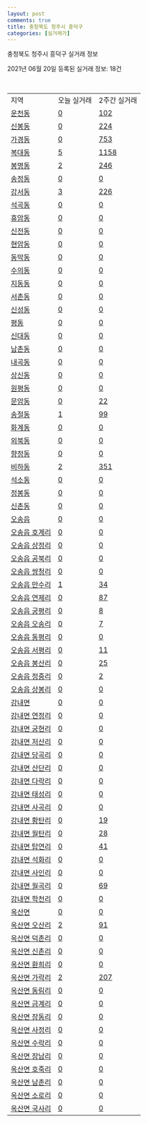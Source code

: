 ```yaml
---
layout: post
comments: true
title: 충청북도 청주시 흥덕구
categories: [실거래가]
---
```


충청북도 청주시 흥덕구 실거래 정보

2021년 06월 20일 등록된 실거래 정보: 18건

<script type="text/javascript">
  google.charts.load('current', {'packages':['corechart']});
  google.charts.setOnLoadCallback(drawChart);

  function drawChart() {
    var data = google.visualization.arrayToDataTable([['거래일', '매매', '전월세', '전매'], ['2021-02', 551, 362, 9], ['2021-03', 554, 365, 9], ['2021-04', 486, 358, 17], ['2021-05', 496, 302, 13], ['2021-06', 168, 120, 0]]);

    var options = {
      title: '최근 유형별 거래량 추이',
      legend: { position: 'bottom' }
    };

    var chart = new google.visualization.LineChart(document.getElementById('columnchart_material'));
    chart.draw(data, (options));
  }
</script>

<div id="columnchart_material" style="width: 450px; margin-left: -35px"></div>
<br>
<table class="sortable">
  <tr>
    <td>지역</td>
    <td>오늘 실거래</td>
    <td>2주간 실거래</td>
  </tr>

  
  <tr class="item">
    <td><a href="4311310400.html">운천동</a></td>
    <td><a href="4311310400.html">0</a></td>
    <td><a href="4311310400.html">102</a></td>
  </tr>
    

  <tr class="item">
    <td><a href="4311310500.html">신봉동</a></td>
    <td><a href="4311310500.html">0</a></td>
    <td><a href="4311310500.html">224</a></td>
  </tr>
    

  <tr class="item">
    <td><a href="4311311300.html">가경동</a></td>
    <td><a href="4311311300.html">0</a></td>
    <td><a href="4311311300.html">753</a></td>
  </tr>
    

  <tr class="item">
    <td><a href="4311311400.html">복대동</a></td>
    <td><a href="4311311400.html">5</a></td>
    <td><a href="4311311400.html">1158</a></td>
  </tr>
    

  <tr class="item">
    <td><a href="4311311500.html">봉명동</a></td>
    <td><a href="4311311500.html">2</a></td>
    <td><a href="4311311500.html">246</a></td>
  </tr>
    

  <tr class="item">
    <td><a href="4311311600.html">송정동</a></td>
    <td><a href="4311311600.html">0</a></td>
    <td><a href="4311311600.html">0</a></td>
  </tr>
    

  <tr class="item">
    <td><a href="4311311700.html">강서동</a></td>
    <td><a href="4311311700.html">3</a></td>
    <td><a href="4311311700.html">226</a></td>
  </tr>
    

  <tr class="item">
    <td><a href="4311311800.html">석곡동</a></td>
    <td><a href="4311311800.html">0</a></td>
    <td><a href="4311311800.html">0</a></td>
  </tr>
    

  <tr class="item">
    <td><a href="4311311900.html">휴암동</a></td>
    <td><a href="4311311900.html">0</a></td>
    <td><a href="4311311900.html">0</a></td>
  </tr>
    

  <tr class="item">
    <td><a href="4311312000.html">신전동</a></td>
    <td><a href="4311312000.html">0</a></td>
    <td><a href="4311312000.html">0</a></td>
  </tr>
    

  <tr class="item">
    <td><a href="4311312100.html">현암동</a></td>
    <td><a href="4311312100.html">0</a></td>
    <td><a href="4311312100.html">0</a></td>
  </tr>
    

  <tr class="item">
    <td><a href="4311312200.html">동막동</a></td>
    <td><a href="4311312200.html">0</a></td>
    <td><a href="4311312200.html">0</a></td>
  </tr>
    

  <tr class="item">
    <td><a href="4311312300.html">수의동</a></td>
    <td><a href="4311312300.html">0</a></td>
    <td><a href="4311312300.html">0</a></td>
  </tr>
    

  <tr class="item">
    <td><a href="4311312400.html">지동동</a></td>
    <td><a href="4311312400.html">0</a></td>
    <td><a href="4311312400.html">0</a></td>
  </tr>
    

  <tr class="item">
    <td><a href="4311312500.html">서촌동</a></td>
    <td><a href="4311312500.html">0</a></td>
    <td><a href="4311312500.html">0</a></td>
  </tr>
    

  <tr class="item">
    <td><a href="4311312600.html">신성동</a></td>
    <td><a href="4311312600.html">0</a></td>
    <td><a href="4311312600.html">0</a></td>
  </tr>
    

  <tr class="item">
    <td><a href="4311312700.html">평동</a></td>
    <td><a href="4311312700.html">0</a></td>
    <td><a href="4311312700.html">0</a></td>
  </tr>
    

  <tr class="item">
    <td><a href="4311312800.html">신대동</a></td>
    <td><a href="4311312800.html">0</a></td>
    <td><a href="4311312800.html">0</a></td>
  </tr>
    

  <tr class="item">
    <td><a href="4311312900.html">남촌동</a></td>
    <td><a href="4311312900.html">0</a></td>
    <td><a href="4311312900.html">0</a></td>
  </tr>
    

  <tr class="item">
    <td><a href="4311313000.html">내곡동</a></td>
    <td><a href="4311313000.html">0</a></td>
    <td><a href="4311313000.html">0</a></td>
  </tr>
    

  <tr class="item">
    <td><a href="4311313100.html">상신동</a></td>
    <td><a href="4311313100.html">0</a></td>
    <td><a href="4311313100.html">0</a></td>
  </tr>
    

  <tr class="item">
    <td><a href="4311313200.html">원평동</a></td>
    <td><a href="4311313200.html">0</a></td>
    <td><a href="4311313200.html">0</a></td>
  </tr>
    

  <tr class="item">
    <td><a href="4311313300.html">문암동</a></td>
    <td><a href="4311313300.html">0</a></td>
    <td><a href="4311313300.html">22</a></td>
  </tr>
    

  <tr class="item">
    <td><a href="4311313400.html">송절동</a></td>
    <td><a href="4311313400.html">1</a></td>
    <td><a href="4311313400.html">99</a></td>
  </tr>
    

  <tr class="item">
    <td><a href="4311313500.html">화계동</a></td>
    <td><a href="4311313500.html">0</a></td>
    <td><a href="4311313500.html">0</a></td>
  </tr>
    

  <tr class="item">
    <td><a href="4311313600.html">외북동</a></td>
    <td><a href="4311313600.html">0</a></td>
    <td><a href="4311313600.html">0</a></td>
  </tr>
    

  <tr class="item">
    <td><a href="4311313700.html">향정동</a></td>
    <td><a href="4311313700.html">0</a></td>
    <td><a href="4311313700.html">0</a></td>
  </tr>
    

  <tr class="item">
    <td><a href="4311313800.html">비하동</a></td>
    <td><a href="4311313800.html">2</a></td>
    <td><a href="4311313800.html">351</a></td>
  </tr>
    

  <tr class="item">
    <td><a href="4311313900.html">석소동</a></td>
    <td><a href="4311313900.html">0</a></td>
    <td><a href="4311313900.html">0</a></td>
  </tr>
    

  <tr class="item">
    <td><a href="4311314000.html">정봉동</a></td>
    <td><a href="4311314000.html">0</a></td>
    <td><a href="4311314000.html">0</a></td>
  </tr>
    

  <tr class="item">
    <td><a href="4311314100.html">신촌동</a></td>
    <td><a href="4311314100.html">0</a></td>
    <td><a href="4311314100.html">0</a></td>
  </tr>
    

  <tr class="item">
    <td><a href="4311325000.html">오송읍</a></td>
    <td><a href="4311325000.html">0</a></td>
    <td><a href="4311325000.html">0</a></td>
  </tr>
    

  <tr class="item">
    <td><a href="4311325021.html">오송읍 호계리</a></td>
    <td><a href="4311325021.html">0</a></td>
    <td><a href="4311325021.html">0</a></td>
  </tr>
    

  <tr class="item">
    <td><a href="4311325022.html">오송읍 상정리</a></td>
    <td><a href="4311325022.html">0</a></td>
    <td><a href="4311325022.html">0</a></td>
  </tr>
    

  <tr class="item">
    <td><a href="4311325023.html">오송읍 공북리</a></td>
    <td><a href="4311325023.html">0</a></td>
    <td><a href="4311325023.html">0</a></td>
  </tr>
    

  <tr class="item">
    <td><a href="4311325024.html">오송읍 쌍청리</a></td>
    <td><a href="4311325024.html">0</a></td>
    <td><a href="4311325024.html">0</a></td>
  </tr>
    

  <tr class="item">
    <td><a href="4311325025.html">오송읍 만수리</a></td>
    <td><a href="4311325025.html">1</a></td>
    <td><a href="4311325025.html">34</a></td>
  </tr>
    

  <tr class="item">
    <td><a href="4311325026.html">오송읍 연제리</a></td>
    <td><a href="4311325026.html">0</a></td>
    <td><a href="4311325026.html">87</a></td>
  </tr>
    

  <tr class="item">
    <td><a href="4311325027.html">오송읍 궁평리</a></td>
    <td><a href="4311325027.html">0</a></td>
    <td><a href="4311325027.html">8</a></td>
  </tr>
    

  <tr class="item">
    <td><a href="4311325028.html">오송읍 오송리</a></td>
    <td><a href="4311325028.html">0</a></td>
    <td><a href="4311325028.html">7</a></td>
  </tr>
    

  <tr class="item">
    <td><a href="4311325029.html">오송읍 동평리</a></td>
    <td><a href="4311325029.html">0</a></td>
    <td><a href="4311325029.html">0</a></td>
  </tr>
    

  <tr class="item">
    <td><a href="4311325030.html">오송읍 서평리</a></td>
    <td><a href="4311325030.html">0</a></td>
    <td><a href="4311325030.html">11</a></td>
  </tr>
    

  <tr class="item">
    <td><a href="4311325031.html">오송읍 봉산리</a></td>
    <td><a href="4311325031.html">0</a></td>
    <td><a href="4311325031.html">25</a></td>
  </tr>
    

  <tr class="item">
    <td><a href="4311325032.html">오송읍 정중리</a></td>
    <td><a href="4311325032.html">0</a></td>
    <td><a href="4311325032.html">2</a></td>
  </tr>
    

  <tr class="item">
    <td><a href="4311325033.html">오송읍 상봉리</a></td>
    <td><a href="4311325033.html">0</a></td>
    <td><a href="4311325033.html">0</a></td>
  </tr>
    

  <tr class="item">
    <td><a href="4311331000.html">강내면</a></td>
    <td><a href="4311331000.html">0</a></td>
    <td><a href="4311331000.html">0</a></td>
  </tr>
    

  <tr class="item">
    <td><a href="4311331021.html">강내면 연정리</a></td>
    <td><a href="4311331021.html">0</a></td>
    <td><a href="4311331021.html">0</a></td>
  </tr>
    

  <tr class="item">
    <td><a href="4311331022.html">강내면 궁현리</a></td>
    <td><a href="4311331022.html">0</a></td>
    <td><a href="4311331022.html">0</a></td>
  </tr>
    

  <tr class="item">
    <td><a href="4311331023.html">강내면 저산리</a></td>
    <td><a href="4311331023.html">0</a></td>
    <td><a href="4311331023.html">0</a></td>
  </tr>
    

  <tr class="item">
    <td><a href="4311331024.html">강내면 당곡리</a></td>
    <td><a href="4311331024.html">0</a></td>
    <td><a href="4311331024.html">0</a></td>
  </tr>
    

  <tr class="item">
    <td><a href="4311331025.html">강내면 산단리</a></td>
    <td><a href="4311331025.html">0</a></td>
    <td><a href="4311331025.html">0</a></td>
  </tr>
    

  <tr class="item">
    <td><a href="4311331026.html">강내면 다락리</a></td>
    <td><a href="4311331026.html">0</a></td>
    <td><a href="4311331026.html">0</a></td>
  </tr>
    

  <tr class="item">
    <td><a href="4311331027.html">강내면 태성리</a></td>
    <td><a href="4311331027.html">0</a></td>
    <td><a href="4311331027.html">0</a></td>
  </tr>
    

  <tr class="item">
    <td><a href="4311331028.html">강내면 사곡리</a></td>
    <td><a href="4311331028.html">0</a></td>
    <td><a href="4311331028.html">0</a></td>
  </tr>
    

  <tr class="item">
    <td><a href="4311331029.html">강내면 황탄리</a></td>
    <td><a href="4311331029.html">0</a></td>
    <td><a href="4311331029.html">19</a></td>
  </tr>
    

  <tr class="item">
    <td><a href="4311331030.html">강내면 월탄리</a></td>
    <td><a href="4311331030.html">0</a></td>
    <td><a href="4311331030.html">28</a></td>
  </tr>
    

  <tr class="item">
    <td><a href="4311331031.html">강내면 탑연리</a></td>
    <td><a href="4311331031.html">0</a></td>
    <td><a href="4311331031.html">41</a></td>
  </tr>
    

  <tr class="item">
    <td><a href="4311331032.html">강내면 석화리</a></td>
    <td><a href="4311331032.html">0</a></td>
    <td><a href="4311331032.html">0</a></td>
  </tr>
    

  <tr class="item">
    <td><a href="4311331033.html">강내면 사인리</a></td>
    <td><a href="4311331033.html">0</a></td>
    <td><a href="4311331033.html">0</a></td>
  </tr>
    

  <tr class="item">
    <td><a href="4311331034.html">강내면 월곡리</a></td>
    <td><a href="4311331034.html">0</a></td>
    <td><a href="4311331034.html">69</a></td>
  </tr>
    

  <tr class="item">
    <td><a href="4311331035.html">강내면 학천리</a></td>
    <td><a href="4311331035.html">0</a></td>
    <td><a href="4311331035.html">0</a></td>
  </tr>
    

  <tr class="item">
    <td><a href="4311332000.html">옥산면</a></td>
    <td><a href="4311332000.html">0</a></td>
    <td><a href="4311332000.html">0</a></td>
  </tr>
    

  <tr class="item">
    <td><a href="4311332021.html">옥산면 오산리</a></td>
    <td><a href="4311332021.html">2</a></td>
    <td><a href="4311332021.html">91</a></td>
  </tr>
    

  <tr class="item">
    <td><a href="4311332022.html">옥산면 덕촌리</a></td>
    <td><a href="4311332022.html">0</a></td>
    <td><a href="4311332022.html">0</a></td>
  </tr>
    

  <tr class="item">
    <td><a href="4311332023.html">옥산면 신촌리</a></td>
    <td><a href="4311332023.html">0</a></td>
    <td><a href="4311332023.html">0</a></td>
  </tr>
    

  <tr class="item">
    <td><a href="4311332024.html">옥산면 환희리</a></td>
    <td><a href="4311332024.html">0</a></td>
    <td><a href="4311332024.html">0</a></td>
  </tr>
    

  <tr class="item">
    <td><a href="4311332025.html">옥산면 가락리</a></td>
    <td><a href="4311332025.html">2</a></td>
    <td><a href="4311332025.html">207</a></td>
  </tr>
    

  <tr class="item">
    <td><a href="4311332026.html">옥산면 동림리</a></td>
    <td><a href="4311332026.html">0</a></td>
    <td><a href="4311332026.html">0</a></td>
  </tr>
    

  <tr class="item">
    <td><a href="4311332027.html">옥산면 금계리</a></td>
    <td><a href="4311332027.html">0</a></td>
    <td><a href="4311332027.html">0</a></td>
  </tr>
    

  <tr class="item">
    <td><a href="4311332028.html">옥산면 장동리</a></td>
    <td><a href="4311332028.html">0</a></td>
    <td><a href="4311332028.html">0</a></td>
  </tr>
    

  <tr class="item">
    <td><a href="4311332029.html">옥산면 사정리</a></td>
    <td><a href="4311332029.html">0</a></td>
    <td><a href="4311332029.html">0</a></td>
  </tr>
    

  <tr class="item">
    <td><a href="4311332030.html">옥산면 수락리</a></td>
    <td><a href="4311332030.html">0</a></td>
    <td><a href="4311332030.html">0</a></td>
  </tr>
    

  <tr class="item">
    <td><a href="4311332031.html">옥산면 장남리</a></td>
    <td><a href="4311332031.html">0</a></td>
    <td><a href="4311332031.html">0</a></td>
  </tr>
    

  <tr class="item">
    <td><a href="4311332032.html">옥산면 호죽리</a></td>
    <td><a href="4311332032.html">0</a></td>
    <td><a href="4311332032.html">0</a></td>
  </tr>
    

  <tr class="item">
    <td><a href="4311332033.html">옥산면 남촌리</a></td>
    <td><a href="4311332033.html">0</a></td>
    <td><a href="4311332033.html">0</a></td>
  </tr>
    

  <tr class="item">
    <td><a href="4311332034.html">옥산면 소로리</a></td>
    <td><a href="4311332034.html">0</a></td>
    <td><a href="4311332034.html">0</a></td>
  </tr>
    

  <tr class="item">
    <td><a href="4311332035.html">옥산면 국사리</a></td>
    <td><a href="4311332035.html">0</a></td>
    <td><a href="4311332035.html">0</a></td>
  </tr>
    


</table>


    